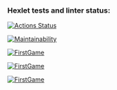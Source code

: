 ### Hexlet tests and linter status:

[![Actions Status](https://github.com/InfoTea/frontend-project-44/workflows/hexlet-check/badge.svg)](https://github.com/InfoTea/frontend-project-44/actions)

[![Maintainability](https://api.codeclimate.com/v1/badges/3eece85002c48f3160ed/maintainability)](https://codeclimate.com/github/InfoTea/frontend-project-44/maintainability)

[![FirstGame](https://asciinema.org/a/MLWZyG3c0WXyPmQOhB3dbFO9L)](https://asciinema.org/a/MLWZyG3c0WXyPmQOhB3dbFO9L)

[![FirstGame](https://asciinema.org/a/DIzDgjkcD9wiwuri89gLsDNTa)](https://asciinema.org/a/DIzDgjkcD9wiwuri89gLsDNTa)

[![FirstGame](https://asciinema.org/a/5QpfDgpVO7tpymEUbYnnGngSJ)](https://asciinema.org/a/5QpfDgpVO7tpymEUbYnnGngSJ)
